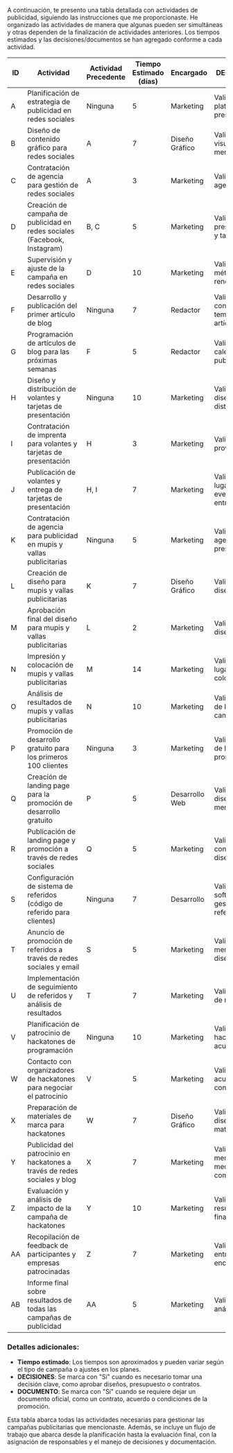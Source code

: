 A continuación, te presento una tabla detallada con actividades de publicidad, siguiendo las instrucciones que me proporcionaste. He organizado las actividades de manera que algunas pueden ser simultáneas y otras dependen de la finalización de actividades anteriores. Los tiempos estimados y las decisiones/documentos se han agregado conforme a cada actividad.

| ID  | Actividad                                                                 | Actividad Precedente | Tiempo Estimado (días) | Encargado      | DECISIONES                               | DOCUMENTO                     |
| --- | ------------------------------------------------------------------------- | -------------------- | ---------------------- | -------------- | ---------------------------------------- | ----------------------------- |
| A   | Planificación de estrategia de publicidad en redes sociales               | Ninguna              | 5                      | Marketing      | Validar plataformas y presupuesto        | No                            |
| B   | Diseño de contenido gráfico para redes sociales                           | A                    | 7                      | Diseño Gráfico | Validar estilo visual y mensaje          | No                            |
| C   | Contratación de agencia para gestión de redes sociales                    | A                    | 3                      | Marketing      | Validar agencia                          | No                            |
| D   | Creación de campaña de publicidad en redes sociales (Facebook, Instagram) | B, C                 | 5                      | Marketing      | Validar presupuesto y target             | No                            |
| E   | Supervisión y ajuste de la campaña en redes sociales                      | D                    | 10                     | Marketing      | Validar métricas de rendimiento          | No                            |
| F   | Desarrollo y publicación del primer artículo de blog                      | Ninguna              | 7                      | Redactor       | Validar contenido y tema del artículo    | No                            |
| G   | Programación de artículos de blog para las próximas semanas               | F                    | 5                      | Redactor       | Validar calendario de publicaciones      | No                            |
| H   | Diseño y distribución de volantes y tarjetas de presentación              | Ninguna              | 10                     | Marketing      | Validar diseño y distribución            | Sí (Diseño gráfico)           |
| I   | Contratación de imprenta para volantes y tarjetas de presentación         | H                    | 3                      | Marketing      | Validar proveedores                      | Sí (Contrato con imprenta)    |
| J   | Publicación de volantes y entrega de tarjetas de presentación             | H, I                 | 7                      | Marketing      | Validar lugares y eventos de entrega     | No                            |
| K   | Contratación de agencia para publicidad en mupis y vallas publicitarias   | Ninguna              | 5                      | Marketing      | Validar agencia y presupuesto            | No                            |
| L   | Creación de diseño para mupis y vallas publicitarias                      | K                    | 7                      | Diseño Gráfico | Validar diseño                           | Sí (Diseño gráfico)           |
| M   | Aprobación final del diseño para mupis y vallas publicitarias             | L                    | 2                      | Marketing      | Validar diseño final                     | No                            |
| N   | Impresión y colocación de mupis y vallas publicitarias                    | M                    | 14                     | Marketing      | Validar lugares de colocación            | No                            |
| O   | Análisis de resultados de mupis y vallas publicitarias                    | N                    | 10                     | Marketing      | Validar KPIs de la campaña               | No                            |
| P   | Promoción de desarrollo gratuito para los primeros 100 clientes           | Ninguna              | 3                      | Marketing      | Validar reglas de la promoción           | Sí (Documento de condiciones) |
| Q   | Creación de landing page para la promoción de desarrollo gratuito         | P                    | 5                      | Desarrollo Web | Validar diseño y mensaje                 | No                            |
| R   | Publicación de landing page y promoción a través de redes sociales        | Q                    | 5                      | Marketing      | Validar contenido y diseño               | No                            |
| S   | Configuración de sistema de referidos (código de referido para clientes)  | Ninguna              | 7                      | Desarrollo     | Validar software de gestión de referidos | Sí (Acuerdo con software)     |
| T   | Anuncio de promoción de referidos a través de redes sociales y email      | S                    | 5                      | Marketing      | Validar mensaje y diseño                 | No                            |
| U   | Implementación de seguimiento de referidos y análisis de resultados       | T                    | 7                      | Marketing      | Validar KPIs de referidos                | No                            |
| V   | Planificación de patrocinio de hackatones de programación                 | Ninguna              | 10                     | Marketing      | Validar hackatones y acuerdos            | Sí (Contrato de patrocinio)   |
| W   | Contacto con organizadores de hackatones para negociar el patrocinio      | V                    | 5                      | Marketing      | Validar acuerdos y condiciones           | Sí (Contrato de patrocinio)   |
| X   | Preparación de materiales de marca para hackatones                        | W                    | 7                      | Diseño Gráfico | Validar diseño de materiales             | Sí (Diseño gráfico)           |
| Y   | Publicidad del patrocinio en hackatones a través de redes sociales y blog | X                    | 7                      | Marketing      | Validar mensaje y medios de comunicación | No                            |
| Z   | Evaluación y análisis de impacto de la campaña de hackatones              | Y                    | 10                     | Marketing      | Validar KPIs y resultados finales        | No                            |
| AA  | Recopilación de feedback de participantes y empresas patrocinadas         | Z                    | 7                      | Marketing      | Validar entrevistas y encuestas          | No                            |
| AB  | Informe final sobre resultados de todas las campañas de publicidad        | AA                   | 5                      | Marketing      | Validar análisis final                   | Sí (Informe final)            |

### Detalles adicionales:

- **Tiempo estimado**: Los tiempos son aproximados y pueden variar según el tipo de campaña o ajustes en los planes.
- **DECISIONES**: Se marca con "Sí" cuando es necesario tomar una decisión clave, como aprobar diseños, presupuesto o contratos.
- **DOCUMENTO**: Se marca con "Sí" cuando se requiere dejar un documento oficial, como un contrato, acuerdo o condiciones de la promoción.

Esta tabla abarca todas las actividades necesarias para gestionar las campañas publicitarias que mencionaste. Además, se incluye un flujo de trabajo que abarca desde la planificación hasta la evaluación final, con la asignación de responsables y el manejo de decisiones y documentación.
